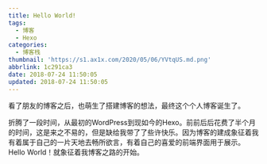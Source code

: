 ```yaml
---
title: Hello World!
tags:
  - 博客
  - Hexo
categories:
  - 博客栈
thumbnail: 'https://s1.ax1x.com/2020/05/06/YVtqUS.md.png'
abbrlink: 1c291ca3
date: 2018-07-24 11:50:05
updated: 2018-07-24 11:50:05
---
```


看了朋友的博客之后，也萌生了搭建博客的想法，最终这个个人博客诞生了。 

<!-- more -->

折腾了一段时间，从最初的WordPress到现如今的Hexo。前前后后花费了半个月的时间，这是来之不易的，但是缺给我带了了些许快乐。因为博客的建成象征着我有着属于自己的一片天地去畅所欲言，有着自己的喜爱的前端界面用于展示。Hello World！就象征着我博客之路的开始。

